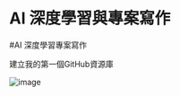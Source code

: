 # AI 深度學習與專案寫作

#AI 深度學習專案寫作

建立我的第一個GitHub資源庫

![image](https://user-images.githubusercontent.com/92004919/147069155-9cb73cc2-20b9-4e46-8896-376239d90039.png)
